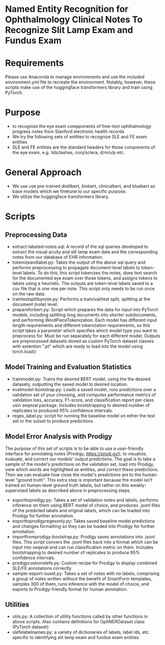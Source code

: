 # Named Entity Recognition for Ophthalmology Clinical Notes To Recognize Slit Lamp Exam and Fundus Exam 

# Requirements 
Please use Anaconda to manage environments and use the included environment.yml file to recreate the environment. 
Notably, however, these scripts make use of the huggingface transformers library and train using PyTorch. 

# Purpose 
- to recognize the eye exam compponents of free-text ophthalmology progress notes from Stanford electronic health records
- We try the following sets of entities to recognize SLE and FE exam entities
- SLE and FE entities are the standard headers for those components of the eye exam, e.g. lids/lashes, conj/sclera, d/m/v/p etc. 

# General Approach 
- We use use pre-trained distilbert, biobert, clinicalbert, and bluebert as base models which we finetune to our specific purpose. 
- We utilize the huggingface transformers library.  

# Scripts 
## Preprocessing Data 
- extract-labeled-notes.sql: A record of the sql queries developed to extract the visual acuity and slit lamp exam data and the corresponding notes from our database of EHR information. 
- tokenizeandlabel.py: Takes the output of the above sql query and performs preprocessing to propagate document-level labels to token-level labels. To do this, this script tokenizes the notes, does text search for the documented eye exam over those tokens, and assigns tokens to labels using a heuristic. The outputs are token-level labels saved to a csv file that is one row per note. This script only needs to be run once on the raw data. 
- traintestsplitbynote.py: Performs a train/val/test split, splitting at the document (note) level. 
- prepareforbert.py: Script which prepares the data for input into PyTorch models, including splitting long documents into shorter subdocuments, and performing WordPieceTokenization. Each model has different input length requirements and different tokenization requirements, so this script takes a parameter which specifies which model type you want to preprocess for. Must be run separately for each different model. Outputs are preprocessed datasets stored as custom PyTorch dataset classes with extention ".pt" which are ready to load into the model using torch.load() 

## Model Training and Evaluation Statistics 
- trainmodel.py: Trains the desired BERT model, using the the desired datasets, outputting the saved model to desired location. 
- evalmodel-bootstrap.py: Loads a saved model, runs predictions over a validation set of your choosing, and computes performance metrics of validation loss, accuracy, F1-score, and classification report per class usin seqeval package. Includes bootstrapping to desired number of replicates to produced 95% confidence intervals. 
- regex_label.py: script for running the baseline model on either the test set or the outset to produce predictions 

## Model Error Analysis with Prodigy 
The purpose of this set of scripts is to be able to use a user-friendly interface for annotating notes (Prodigy, https://prodi.gy/), to visualize, evaluate, and correct our models' output predictions. The goal is to take a sample of the model's predictions on the validation set, load into Prodigy, view which words are highlighted as entities, and correct these predictions. Then we can evaluate how close the model's predictions are to the human-level "ground truth". This extra step is important because the model isn't trained on human-level ground truth labels, but rather on this weakly-supervised labels as described above in preprocessing steps. 
- exporttoprodigy.py: Takes a set of validation notes and labels, performs inference on them using BERT model of choice, and produces .jsonl files of the predicted labels and original labels, which can be loaded into Prodigy for further annotation. 
- exporttoprodigyregexonly.py: Takes saved baseline model predictions and changes formatting so they can be loaded into Prodigy for further annotation. 
- importfromprodigy-bootstrap.py: Prodigy saves annotations into .jsonl files. This script convers the .jsonl files back into a format which can be input into seqeval and can run classification metric on them. Includes bootstrapping to desired number of replicates to produce 95% confidence intervals. 
- prodigycustomslefe.py: Custom recipe for Prodigy to display combined SLE/FE annotations correctly
- sample-export-ouset.py: Takes a set of notes with no labels, comprising a group of notes written without the benefit of SmartForm templates, samples 300 of them, runs inference with the model of choice, and exports to Prodigy-friendly format for human annotation. 

## Utilities 
- utils.py: A collection of utility functions called by other functions in above scripts. Also contains definitions for OphNERDataset class (PyTorch dataset) 
- slefelabelnames.py: a variety of dictionaries of labels, label ids, etc. specific to identifying slit lamp exam and fundus exam entities 
